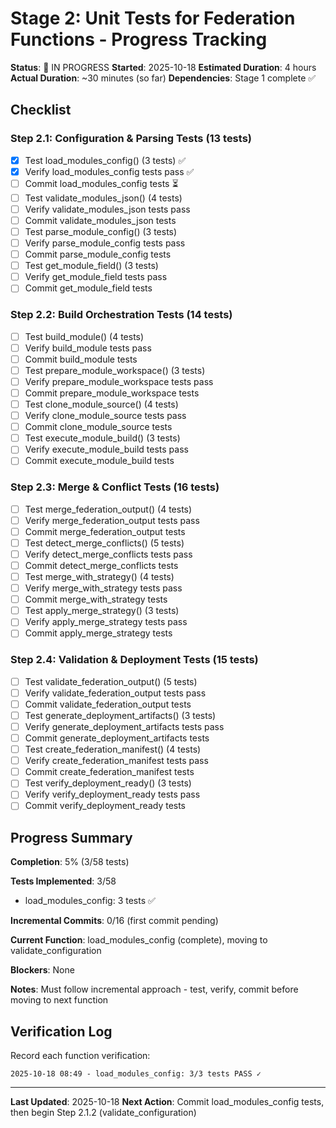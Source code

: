 # Stage 2: Unit Tests for Federation Functions - Progress Tracking

**Status**: 🔄 IN PROGRESS
**Started**: 2025-10-18
**Estimated Duration**: 4 hours
**Actual Duration**: ~30 minutes (so far)
**Dependencies**: Stage 1 complete ✅

## Checklist

### Step 2.1: Configuration & Parsing Tests (13 tests)
- [x] Test load_modules_config() (3 tests) ✅
- [x] Verify load_modules_config tests pass ✅
- [ ] Commit load_modules_config tests ⏳
- [ ] Test validate_modules_json() (4 tests)
- [ ] Verify validate_modules_json tests pass
- [ ] Commit validate_modules_json tests
- [ ] Test parse_module_config() (3 tests)
- [ ] Verify parse_module_config tests pass
- [ ] Commit parse_module_config tests
- [ ] Test get_module_field() (3 tests)
- [ ] Verify get_module_field tests pass
- [ ] Commit get_module_field tests

### Step 2.2: Build Orchestration Tests (14 tests)
- [ ] Test build_module() (4 tests)
- [ ] Verify build_module tests pass
- [ ] Commit build_module tests
- [ ] Test prepare_module_workspace() (3 tests)
- [ ] Verify prepare_module_workspace tests pass
- [ ] Commit prepare_module_workspace tests
- [ ] Test clone_module_source() (4 tests)
- [ ] Verify clone_module_source tests pass
- [ ] Commit clone_module_source tests
- [ ] Test execute_module_build() (3 tests)
- [ ] Verify execute_module_build tests pass
- [ ] Commit execute_module_build tests

### Step 2.3: Merge & Conflict Tests (16 tests)
- [ ] Test merge_federation_output() (4 tests)
- [ ] Verify merge_federation_output tests pass
- [ ] Commit merge_federation_output tests
- [ ] Test detect_merge_conflicts() (5 tests)
- [ ] Verify detect_merge_conflicts tests pass
- [ ] Commit detect_merge_conflicts tests
- [ ] Test merge_with_strategy() (4 tests)
- [ ] Verify merge_with_strategy tests pass
- [ ] Commit merge_with_strategy tests
- [ ] Test apply_merge_strategy() (3 tests)
- [ ] Verify apply_merge_strategy tests pass
- [ ] Commit apply_merge_strategy tests

### Step 2.4: Validation & Deployment Tests (15 tests)
- [ ] Test validate_federation_output() (5 tests)
- [ ] Verify validate_federation_output tests pass
- [ ] Commit validate_federation_output tests
- [ ] Test generate_deployment_artifacts() (3 tests)
- [ ] Verify generate_deployment_artifacts tests pass
- [ ] Commit generate_deployment_artifacts tests
- [ ] Test create_federation_manifest() (4 tests)
- [ ] Verify create_federation_manifest tests pass
- [ ] Commit create_federation_manifest tests
- [ ] Test verify_deployment_ready() (3 tests)
- [ ] Verify verify_deployment_ready tests pass
- [ ] Commit verify_deployment_ready tests

## Progress Summary

**Completion**: 5% (3/58 tests)

**Tests Implemented**: 3/58
- load_modules_config: 3 tests ✅

**Incremental Commits**: 0/16 (first commit pending)

**Current Function**: load_modules_config (complete), moving to validate_configuration

**Blockers**: None

**Notes**: Must follow incremental approach - test, verify, commit before moving to next function

## Verification Log

Record each function verification:
```
2025-10-18 08:49 - load_modules_config: 3/3 tests PASS ✓
```

---

**Last Updated**: 2025-10-18
**Next Action**: Commit load_modules_config tests, then begin Step 2.1.2 (validate_configuration)
